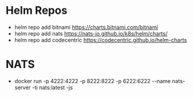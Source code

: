 # Helm Repos

- helm repo add bitnami https://charts.bitnami.com/bitnami
- helm repo add nats https://nats-io.github.io/k8s/helm/charts/
- helm repo add codecentric https://codecentric.github.io/helm-charts


# NATS
- docker run -p 4222:4222 -p 8222:8222 -p 6222:6222 --name nats-server -ti nats:latest -js